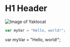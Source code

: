 # H1 Header

![Image of Yaktocat](https://octodex.github.com/images/yaktocat.png)
``` javascript
var myVar = "Hello, world!";
```

var myVar = "Hello, world!";
